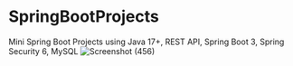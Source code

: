 # SpringBootProjects
 Mini Spring Boot Projects using Java 17+, REST API, Spring Boot 3, Spring Security 6, MySQL
![Screenshot (456)](https://github.com/user-attachments/assets/50836f9b-1ffb-4493-8379-abda3977cde5)
